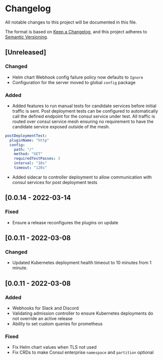 # Changelog

All notable changes to this project will be documented in this file.

The format is based on [Keep a Changelog](https://keepachangelog.com/en/1.0.0/),
and this project adheres to [Semantic Versioning](https://semver.org/spec/v2.0.0.html).

## [Unreleased]

### Changed
- Helm chart Webhook config failure policy now defaults to `Ignore`
- Configuration for the server moved to global `config` package

### Added
- Added features to run manual tests for candidate services before initial traffic is sent.
  Post deployment tests can be configured to automatically call the defined endpoint for the consul
  service under test. All traffic is routed over consul service mesh ensuring no requirement to have 
  the candidate service exposed outside of the mesh.

```yaml
postDeploymentTest:
  pluginName: "http"
  config:
    path: "/"
    method: "GET"
    requiredTestPasses: 3
    interval: "10s"
    timeout: "120s"
```

- Added sidecar to controller deployment to allow communication with consul services for post deployment tests

## [0.0.14 - 2022-03-14
### Fixed
- Ensure a release reconfigures the plugins on update

## [0.0.11 - 2022-03-08
### Changed
- Updated Kubernetes deployment health timeout to 10 minutes from 1 minute.
## [0.0.11 - 2022-03-08
### Added
- Webhooks for Slack and Discord
- Validating admission controller to ensure Kubernetes deployments do not override an active release
- Ability to set custom queries for prometheus

### Fixed
- Fix Helm chart values when TLS not used
- Fix CRDs to make Consul enterprise `namespace` and `partition` optional